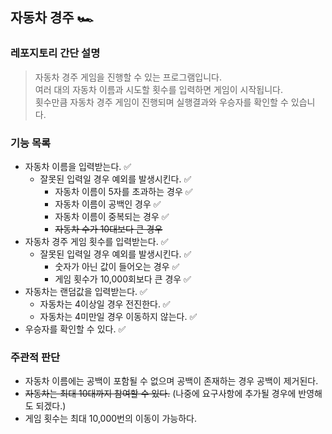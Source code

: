 ## 자동차 경주 🏎️

### 레포지토리 간단 설명

> 자동차 경주 게임을 진행할 수 있는 프로그램입니다.  
> 여러 대의 자동차 이름과 시도할 횟수를 입력하면 게임이 시작됩니다.  
> 횟수만큼 자동차 경주 게임이 진행되며 실행결과와 우승자를 확인할 수 있습니다.

### 기능 목록

- 자동차 이름을 입력받는다. ✅
  - 잘못된 입력일 경우 예외를 발생시킨다. ✅
    - 자동차 이름이 5자를 초과하는 경우 ✅
    - 자동차 이름이 공백인 경우 ✅
    - 자동차 이름이 중복되는 경우 ✅
    - ~~자동차 수가 10대보다 큰 경우~~ 
- 자동차 경주 게임 횟수를 입력받는다. ✅
  - 잘못된 입력일 경우 예외를 발생시킨다. ✅
    - 숫자가 아닌 값이 들어오는 경우 ✅
    - 게임 횟수가 10,000회보다 큰 경우 ✅
- 자동차는 랜덤값을 입력받는다. ✅
    - 자동차는 4이상일 경우 전진한다. ✅
    - 자동차는 4미만일 경우 이동하지 않는다. ✅
- 우승자를 확인할 수 있다. ✅

### 주관적 판단 

- 자동차 이름에는 공백이 포함될 수 없으며 공백이 존재하는 경우 공백이 제거된다. 
- ~~자동차는 최대 10대까지 참여할 수 있다.~~  (나중에 요구사항에 추가될 경우에 반영해도 되겠다.)
- 게임 횟수는 최대 10,000번의 이동이 가능하다.